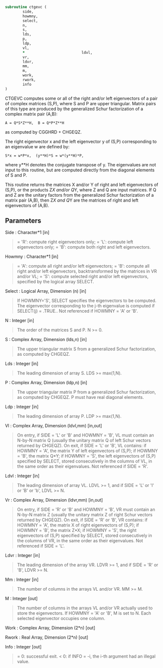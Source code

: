 ```fortran
subroutine ctgevc (
		side,
		howmny,
		select,
		n,
		s,
		lds,
		p,
		ldp,
		vl,
		*                          ldvl,
		vr,
		ldvr,
		mm,
		m,
		work,
		rwork,
		info
)
```

 CTGEVC computes some or all of the right and/or left eigenvectors of
 a pair of complex matrices (S,P), where S and P are upper triangular.
 Matrix pairs of this type are produced by the generalized Schur
 factorization of a complex matrix pair (A,B):

    A = Q*S*Z**H,  B = Q*P*Z**H

 as computed by CGGHRD + CHGEQZ.

 The right eigenvector x and the left eigenvector y of (S,P)
 corresponding to an eigenvalue w are defined by:

    S*x = w*P*x,  (y**H)*S = w*(y**H)*P,

 where y**H denotes the conjugate transpose of y.
 The eigenvalues are not input to this routine, but are computed
 directly from the diagonal elements of S and P.

 This routine returns the matrices X and/or Y of right and left
 eigenvectors of (S,P), or the products Z*X and/or Q*Y,
 where Z and Q are input matrices.
 If Q and Z are the unitary factors from the generalized Schur
 factorization of a matrix pair (A,B), then Z*X and Q*Y
 are the matrices of right and left eigenvectors of (A,B).

## Parameters
Side : Character*1 [in]
> = 'R': compute right eigenvectors only;
> = 'L': compute left eigenvectors only;
> = 'B': compute both right and left eigenvectors.

Howmny : Character*1 [in]
> = 'A': compute all right and/or left eigenvectors;
> = 'B': compute all right and/or left eigenvectors,
> backtransformed by the matrices in VR and/or VL;
> = 'S': compute selected right and/or left eigenvectors,
> specified by the logical array SELECT.

Select : Logical Array, Dimension (n) [in]
> If HOWMNY='S', SELECT specifies the eigenvectors to be
> computed.  The eigenvector corresponding to the j-th
> eigenvalue is computed if SELECT(j) = .TRUE..
> Not referenced if HOWMNY = 'A' or 'B'.

N : Integer [in]
> The order of the matrices S and P.  N >= 0.

S : Complex Array, Dimension (lds,n) [in]
> The upper triangular matrix S from a generalized Schur
> factorization, as computed by CHGEQZ.

Lds : Integer [in]
> The leading dimension of array S.  LDS >= max(1,N).

P : Complex Array, Dimension (ldp,n) [in]
> The upper triangular matrix P from a generalized Schur
> factorization, as computed by CHGEQZ.  P must have real
> diagonal elements.

Ldp : Integer [in]
> The leading dimension of array P.  LDP >= max(1,N).

Vl : Complex Array, Dimension (ldvl,mm) [in,out]
> On entry, if SIDE = 'L' or 'B' and HOWMNY = 'B', VL must
> contain an N-by-N matrix Q (usually the unitary matrix Q
> of left Schur vectors returned by CHGEQZ).
> On exit, if SIDE = 'L' or 'B', VL contains:
> if HOWMNY = 'A', the matrix Y of left eigenvectors of (S,P);
> if HOWMNY = 'B', the matrix Q*Y;
> if HOWMNY = 'S', the left eigenvectors of (S,P) specified by
> SELECT, stored consecutively in the columns of
> VL, in the same order as their eigenvalues.
> Not referenced if SIDE = 'R'.

Ldvl : Integer [in]
> The leading dimension of array VL.  LDVL >= 1, and if
> SIDE = 'L' or 'l' or 'B' or 'b', LDVL >= N.

Vr : Complex Array, Dimension (ldvr,mm) [in,out]
> On entry, if SIDE = 'R' or 'B' and HOWMNY = 'B', VR must
> contain an N-by-N matrix Z (usually the unitary matrix Z
> of right Schur vectors returned by CHGEQZ).
> On exit, if SIDE = 'R' or 'B', VR contains:
> if HOWMNY = 'A', the matrix X of right eigenvectors of (S,P);
> if HOWMNY = 'B', the matrix Z*X;
> if HOWMNY = 'S', the right eigenvectors of (S,P) specified by
> SELECT, stored consecutively in the columns of
> VR, in the same order as their eigenvalues.
> Not referenced if SIDE = 'L'.

Ldvr : Integer [in]
> The leading dimension of the array VR.  LDVR >= 1, and if
> SIDE = 'R' or 'B', LDVR >= N.

Mm : Integer [in]
> The number of columns in the arrays VL and/or VR. MM >= M.

M : Integer [out]
> The number of columns in the arrays VL and/or VR actually
> used to store the eigenvectors.  If HOWMNY = 'A' or 'B', M
> is set to N.  Each selected eigenvector occupies one column.

Work : Complex Array, Dimension (2*n) [out]

Rwork : Real Array, Dimension (2*n) [out]

Info : Integer [out]
> = 0:  successful exit.
> < 0:  if INFO = -i, the i-th argument had an illegal value.

